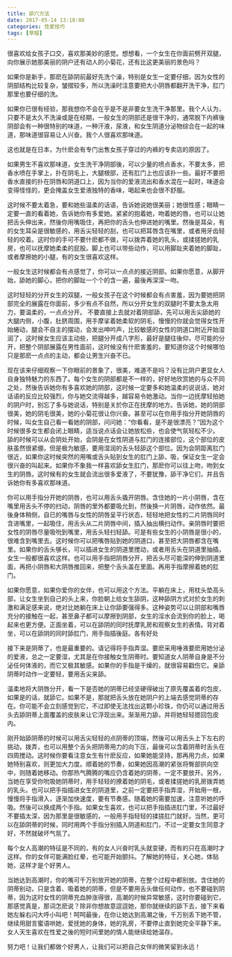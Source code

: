 ```yaml
---
title: 舔穴方法
date: 2017-05-14 13:18:08
categories: 性愛技巧
tags: [草榴]
---
```

很喜欢给女孩子口交，喜欢那美妙的感觉。想想看，一个女生在你面前劈开双腿，向你展示她那美丽的阴户还有动人的小菊花，还有比这更美丽的景色吗？

如果你是新手，那麽在舔阴前最好先洗个澡，特别是女生一定要仔细，因为女性的阴部结构比较复杂，皱摺较多，所以洗澡时注意要把大小阴唇都翻开洗干净，肛门那里也要仔细的洗。

如果你已很有经验，那我想你不会在乎是不是非要女生洗干净那里。我个人认为，只要不是太久不洗澡或是在经期，一般女生的阴部还是很干净的，通常脱下内裤後阴部会有一种很特别的味道，一种汗液，尿液，和女生阴道分泌物综合在一起的味道，那味道很容易让人兴奋。我个人很喜欢那味道。

这也就是在日本，为什麽会有专门出售女孩子穿过的内裤的专卖店的原因了。

如果男生不喜欢那味道，女生洗干净阴部後，可以少量的喷点香水，不要太多，把香水喷在手掌上，扑在阴毛上，大腿根部，还有肛门上也应该扑一些。最好不要把香水直接的扑在阴唇和阴道口上，因为当你的爱液流出和香水混在一起时，味道会变得怪怪的，更会掩盖女生爱液独特的香味，喝起来也会很不舒服。

这时候不要太着急，要和她些温柔的话语，告诉她说她很美丽；她很性感；眼睛一定要一直的看着她，告诉她你有多爱她。紧紧的抱着她，吻着她的唇，也可以让她把舌头伸出来，然後你用嘴吸住，再把你的舌头也伸进她的嘴里。然後是耳朵，有的女生耳朵是很敏感的，用舌尖轻轻的刮，也可以把耳唇含在嘴里，或者用牙齿轻轻的咬着。这时你的手可不要什麽都不做，可以拨弄着她的乳头，或揉搓她的乳房，也可以抚摩她柔柔的屁股。脚上也可以带些动作，可以用脚趾夹着她的脚趾，或者摩擦她的小腿，有的女生很喜欢这样。

一般女生这时候都会有点感觉了，你可以一点点的接近阴部。如果你愿意，从脚开始，舔她的脚心，把你的脚趾一个个的含一遍，最後再深深一吻。

这时轻轻的分开女生的双腿，一般女孩子在这个时候都会有点害羞，因为要她把阴部完全的展露在你面前，多少有点不自然，所以分开女生的双腿时不要太急太用力，要温柔的，一点点分开。
不要直接上去就对着阴部舔，先可以用舌尖舔她的大腿内侧，小腹，肚脐周围，用手摩挲着她柔软的阴毛，慢慢的你就会觉得女性开始蜷动，腿会不自主的摆动，会发出呻吟声，比较敏感的女性的阴道口附近开始湿润了，这时候女生应该主动些，把腿分开成八字形，最好是腿往後仰，尽可能的分开，把整个阴部展露在男性面前，这时候没有什麽害羞的，要知道你这个时候哪怕只是那麽一点点的主动，都会让男生兴奋不已。

现在该来仔细观察一下你眼前的景象了，很美，难道不是吗？没有比阴户更显女人自身独特魅力的东西了。每个女生的阴部都是不一样的，好好地欣赏她的与众不同之处，然後告诉她你有多喜欢她的阴部，这时候一定要多和她温柔的说说话，她对话语的反应比较强烈，你与她交流得越多，越容易令她激动。当你一边抚摩轻拍她的阴户时，别忘了多与她说话，特别是关於你正在抚摩的地方。告诉她，她的阴部很美，她的阴毛很美，她的小菊花很让你兴奋。甚至可以在你用手指分开她阴唇的时候，叫女生自己看一看她的阴部，问问她：“你看看，是不是很漂亮？”因为这个时候很多女生都会闭上眼睛，适当说点话会让她放松些，也会使气氛轻松不少。
舔的时候可以从会阴处开始，会阴是在女性阴道与肛门的连接部位，这个部位的皮肤虽然很紧绷，但是极为敏感，要用湿润的舌头轻舔这个部位。因为会阴距离肛门很近，如果你这时候突然的用嘴或舌头贴到女生的肛门上舔，吸，保证女生一定会很兴奋的叫起来。如果你不象我一样喜欢舔女生肛门，那麽你可以往上吻，吻到女生的阴唇。这时候有的女生就会流出很多爱液了，不要犹豫，舔干净它们，并且告诉她你有多喜欢那味道。

你可以用手指分开她的阴唇，也可以用舌头撬开阴唇。含住她的一片小阴唇，含在嘴里用舌头不停的扫动，阴唇的里外都要吸允到，然後换一片阴唇，动作依然。最後身体稍侧，自已的嘴唇与女性的阴唇呈平行状态，轻轻地把女性的二片阴唇同时含进嘴里，一起吸住，用舌头从二片阴唇中间，插入抽出横扫动作。亲阴唇时要把女性的阴唇尽量吸吮到嘴里，用舌头轻扫轻舔。可是有些女生的小阴唇是很小的，很难含到嘴里去。这时候你可以把嘴唇贴到她的阴道口，甚至把大阴唇都含在嘴里。如果你的舌头够长，可以插进女生的阴道里搅动，或者用舌头在阴道里抽插，女生一般都很喜欢这样。也可以用手指把阴唇分开，把舌头尽可能深的伸到阴道里面，再把小阴唇和大阴唇推回来，把整个舌头盖在里面。再用手指摩擦着她的肛门。

如果你愿意，如果你爱你的女伴，也可以用这个方法。平躺在床上，用枕头垫高头部，让女生坐到自己的头上来，你脸朝上给女生舔阴，这种舔阴方式对於女生的刺激和满足感来说，绝对比她躺在床上让你舔要强得多。这种姿势可以让阴部和嘴唇充分的接触在一起，甚至鼻子都可以摩擦到阴部，女生的淫水会流到你的脸上，喝起来也更方便。正面坐着，可以在舔阴的同时抚摩乳房和观察女生的表情。背对着坐，可以在舔阴的同时舔肛门，用手指插後庭。各有好处

接下来是阴蒂了，也是最重要的。请记得将手指弄湿。要麽采用唾液要麽用她分泌的爱液，总之一定要湿，尤其是在你接触女生阴蒂时。要知道女人阴蒂自身是不分泌任何体液的，而它又极其敏感。如果你的手指是干燥的，就很容易戳伤它。亲舔阴蒂时动作一定要轻，要用舌尖来舔。

温柔地将大阴唇分开，看一下是否她的阴蒂已经坚硬得破出了原先覆盖着的包皮，如果是的话，就舔它。如果不是，那就把舌头放在她阴户的上端去感觉阴蒂的存在。你可能不会立刻感觉到它，不过即使无法找出这颗小珍珠，你仍可以通过用舌头去舔阴蒂上面覆盖的皮肤来让它浮现出来。渐渐用力舔，并将她轻轻摁回包皮内。

刚开始舔阴蒂的时候可以用舌尖轻轻的点阴蒂的顶端，然後可以用舌头上下左右的挑动，拨弄，也可以用整个舌头把阴蒂用力的向下压，最後可以含着阴蒂时舌头在四周搅动。这时候你要看注意女生有什麽反应，如果她能坚持，那再用力点，如果她特别喜欢，则更加大力度。顺着她的节奏，如果她因高潮的紧张将臀部拱向空中，则随着她移动。你那热气腾腾的嘴应仍含着她的阴蒂，一定不要放开。另外，当她在享受你吮吸她阴蒂时，用手轻轻的撩着她的阴毛，或者揉搓她的乳房拨弄她的乳头。也可以把手指插进女生的阴道里，之前一定要把手指弄湿，开始用一根，慢慢将手指滑入，逐渐加快速度，要有节奏感。随着她的需要加速，注意听她的呼吸。然後可以换成两个手指。如果女生喜欢，也可以把手指插进肛门里，不过最好不要插太深，因为那里是很敏感的，一般用手指轻轻的揉搓肛门就好。当然，更可以在舔阴蒂的时候，同时用两个手指分别插入阴道和肛门，不过一定要女生同意才好，不然就破坏气氛了。

每个女人高潮的特征是不同的，有的女人兴奋时乳头就变硬，而有的只在高潮时才这样。你的女伴可能满脸红晕，也可能开始颤抖。了解她的特征，关心她，体贴她，这样才是个好男人。

当她达到高潮时，你的嘴可千万别放开她的阴蒂，在整个过程中都别放。含住她的阴蒂别动，只是含着、吸着她的阴蒂，但是不要用舌头做任何动作，也不要碰到阴蒂，因为这时女性的阴蒂充血肿涨得很，高潮的时候异常敏感，这时你要碰到它，那感觉真是，那词怎麽说？除非你想故意逗逗她，那你就继续的舔下去，接下来看她左躲右闪大呼小叫吧！呵呵最後，在你让她达到高潮之後，千万别丢下她不管，继续用甜言蜜语哄她，爱抚她的身体，她的乳房，不要停止直到她完全平静下来。女人天生喜欢在性爱之後的短时间里她的情人能继续给她温存。

努力吧！让我们都做个好男人，让我们可以把自己女伴的微笑留到永远！